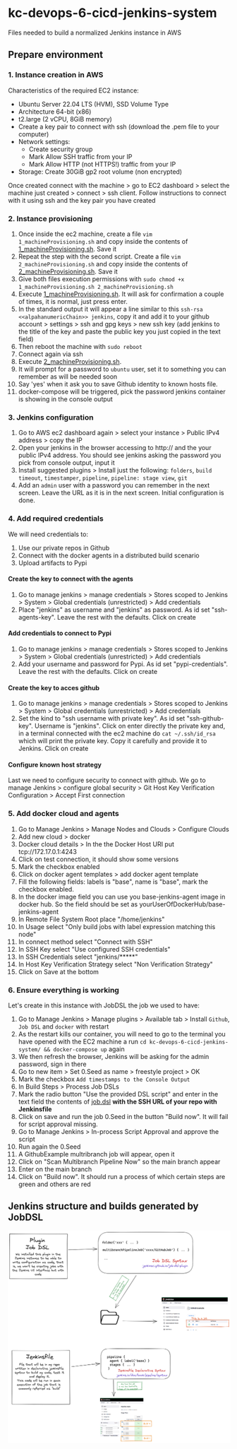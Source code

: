 # kc-devops-6-cicd-jenkins-system

Files needed to build a normalized Jenkins instance in AWS

## Prepare environment

### 1. Instance creation in AWS

Characteristics of the required EC2 instance:
- Ubuntu Server 22.04 LTS (HVM), SSD Volume Type
- Architecture 64-bit (x86)
- t2.large (2 vCPU, 8GiB memory)
- Create a key pair to connect with ssh (download the .pem file to your computer)
- Network settings:
  - Create security group
  - Mark Allow SSH traffic from your IP
  - Mark Allow HTTP (not HTTPS!) traffic from your IP
- Storage: Create 30GiB gp2 root volume (non encrypted)

Once created connect with the machine > go to EC2 dashboard > select the machine just created > connect > ssh client. Follow instructions to connect with it using ssh and the key pair you have created

### 2. Instance provisioning

1. Once inside the ec2 machine, create a file `vim 1_machineProvisioning.sh` and copy inside the contents of [1_machineProvisioning.sh](./1_machineProvisioning.sh). Save it
1. Repeat the step with the second script. Create a file `vim 2_machineProvisioning.sh` and copy inside the contents of [2_machineProvisioning.sh](./2_machineProvisioning.sh). Save it
1. Give both files execution permissions with `sudo chmod +x 1_machineProvisioning.sh 2_machineProvisioning.sh`
1. Execute [1_machineProvisioning.sh](./1_machineProvisioning.sh). It will ask for confirmation a couple of times, it is normal, just press enter.
1. In the standard output it will appear a line similar to this `ssh-rsa <<alpahanumericChain>> jenkins`, copy it and add it to your github account > settings > ssh and gpg keys > new ssh key (add jenkins to the title of the key and paste the public key you just copied in the text field)
1. Then reboot the machine with `sudo reboot`
1. Connect again via ssh
1. Execute [2_machineProvisioning.sh](./2_machineProvisioning.sh). 
1. It will prompt for a password to `ubuntu` user, set it to something you can remember as will be needed soon
1. Say 'yes' when it ask you to save Github identity to known hosts file.
1. docker-compose will be triggered, pick the password jenkins container is showing in the console output

### 3. Jenkins configuration
1. Go to AWS ec2 dashboard again > select your instance > Public IPv4 address > copy the IP
1. Open your jenkins in the browser accessing to http:// and the your public IPv4 address. You should see jenkins asking the password you pick from console output, input it
1. Install suggested plugins > Install just the following: `folders`, `build timeout`, `timestamper`, `pipeline`, `pipeline: stage view`, `git`
1. Add an `admin` user with a password you can remember in the next screen. Leave the URL as it is in the next screen. Initial configuration is done.

### 4. Add required credentials
We will need credentials to:
1. Use our private repos in Github
1. Connect with the docker agents in a distributed build scenario
1. Upload artifacts to Pypi

#### Create the key to connect with the agents
1. Go to manage jenkins > manage credentials > Stores scoped to Jenkins > System > Global credentials (unrestricted) > Add credentials
1. Place "jenkins" as username and "jenkins" as password. As id set "ssh-agents-key". Leave the rest with the defaults. Click on create

#### Add credentials to connect to Pypi
1. Go to manage jenkins > manage credentials > Stores scoped to Jenkins > System > Global credentials (unrestricted) > Add credentials
1. Add your username and password for Pypi. As id set "pypi-credentials". Leave the rest with the defaults. Click on create

#### Create the key to acces github
1. Go to manage jenkins > manage credentials > Stores scoped to Jenkins > System > Global credentials (unrestricted) > Add credentials
1. Set the kind to "ssh username with private key". As id set "ssh-github-key". Username is "jenkins". Click on enter directly the private key and, in a terminal connected with the ec2 machine do `cat ~/.ssh/id_rsa` which will print the private key. Copy it carefully and provide it to Jenkins. Click on create

#### Configure known host strategy

Last we need to configure security to connect with github. We go to manage Jenkins > configure global security >  Git Host Key Verification Configuration > Accept First connection

### 5. Add docker cloud and agents
1. Go to Manage Jenkins > Manage Nodes and Clouds > Configure Clouds
1. Add new cloud > docker
1. Docker cloud details > In the the Docker Host URI put tcp://172.17.0.1:4243
1. Click on test connection, it should show some versions
1. Mark the checkbox enabled
1. Click on docker agent templates > add docker agent template
1. Fill the following fields: labels is "base", name is "base", mark the checkbox enabled.
1. In the docker image field you can use you base-jenkins-agent image in docker hub. So the field should be set as yourUserOfDockerHub/base-jenkins-agent
1. In Remote File System Root place "/home/jenkins"
1. In Usage select "Only build jobs with label expression matching this node"
1. In connect method select "Connect with SSH"
1. In SSH Key select "Use configured SSH credentials"
1. In SSH Credentials select "jenkins/*****"
1. In Host Key Verification Strategy select "Non Verification Strategy"
1. Click on Save at the bottom

### 6. Ensure everything is working

Let's create in this instance with JobDSL the job we used to have:
1. Go to Manage Jenkins > Manage plugins > Available tab > Install `Github`, `Job DSL`  and `docker` with restart
1. As the restart kills our container, you will need to go to the terminal you have opened with the EC2 machine a run `cd kc-devops-6-cicd-jenkins-system/ && docker-compose up` again
1. We then refresh the browser, Jenkins will be asking for the admin password, sign in there
1. Go to new item > Set 0.Seed as name > freestyle project > OK
1. Mark the checkbox `Add timestamps to the Console Output`
1. In Build Steps > Process Job DSLs
1. Mark the radio button "Use the provided DSL script" and enter in the text field the contents of [job.dsl](./job.dsl) **with the SSH URL of your repo with Jenkinsfile**
1. Click on save and run the job 0.Seed in the button "Build now". It will fail for script approval missing.
1. Go to Manage Jenkins > In-process Script Approval and approve the script
1. Run again the 0.Seed
1. A GithubExample multribranch job will appear, open it
1. Click on "Scan Multibranch Pipeline Now" so the main branch appear
1. Enter on the main branch
1. Click on "Build now". It should run a process of which certain steps are green and others are red

## Jenkins structure and builds generated by JobDSL
![Diagram](./Diagram.png)
